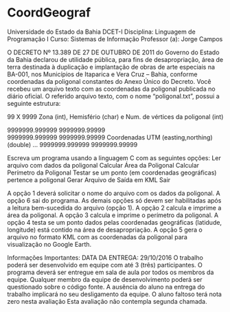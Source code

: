 # CoordGeograf

Universidade do Estado da Bahia
DCET-I
Disciplina:
Linguagem de Programação I
Curso:
Sistemas de Informação
Professor (a):
Jorge Campos




O DECRETO Nº 13.389 DE 27 DE OUTUBRO DE 2011 do Governo do Estado da Bahia declarou de utilidade pública, para fins de desapropriação, área de terra destinada à duplicação e implantação de obras de arte especiais na BA-001, nos Municípios de Itaparica e Vera Cruz – Bahia, conforme coordenadas da poligonal constantes do Anexo Único do Decreto.
Você recebeu um arquivo texto com as coordenadas da poligonal publicada no diário oficial. O referido arquivo texto, com o nome “poligonal.txt”, possui a seguinte estrutura:

99 X 9999				Zona (int), Hemisfério (char) e Num. de vértices da poligonal (int)

9999999.999999  9999999.99999  
9999999.999999  9999999.99999 		Coordenadas UTM (easting,northing) (double)
...
9999999.999999  9999999.99999

Escreva um programa usando a linguagem C com as seguintes opções: 
Ler arquivo com dados da poligonal
Calcular Área da Poligonal
Calcular Perímetro da Poligonal
Testar se um ponto (em coordenadas geográficas) pertence a poligonal
Gerar Arquivo de Saída em KML
Sair


A opção 1 deverá solicitar o nome do arquivo com os dados da poligonal. A opção 6 sai do programa. 
As demais opções só devem ser habilitadas após a leitura bem-sucedida do arquivo (opção 1). A opção 2 calcula e imprime a área da poligonal. A opção 3 calcula e imprime o perímetro da poligonal. A opção 4 testa se um ponto dados pelas coordenadas geográficas (latidude, longitude) está contido na área de desapropriação. A opção 5 gera o arquivo no formato KML com as coordenadas da poligonal para visualização no Google Earth.

Informações Importantes:
DATA DA ENTREGA: 29/10/2016
O trabalho poderá ser desenvolvido em equipe com até 3 (três) participantes.
O programa deverá ser entregue em sala de aula por todos os membros da equipe.
Qualquer membro da equipe de desenvolvimento poderá ser questionado sobre o código fonte.
A ausência do aluno na entrega do trabalho implicará no seu desligamento da equipe. O aluno faltoso terá nota zero nesta avaliação 
Esta avaliação não contempla segunda chamada. 
